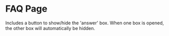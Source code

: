 # FAQ Page

Includes a button to show/hide the 'answer' box. When one box is opened, the other box will automatically be hidden.
